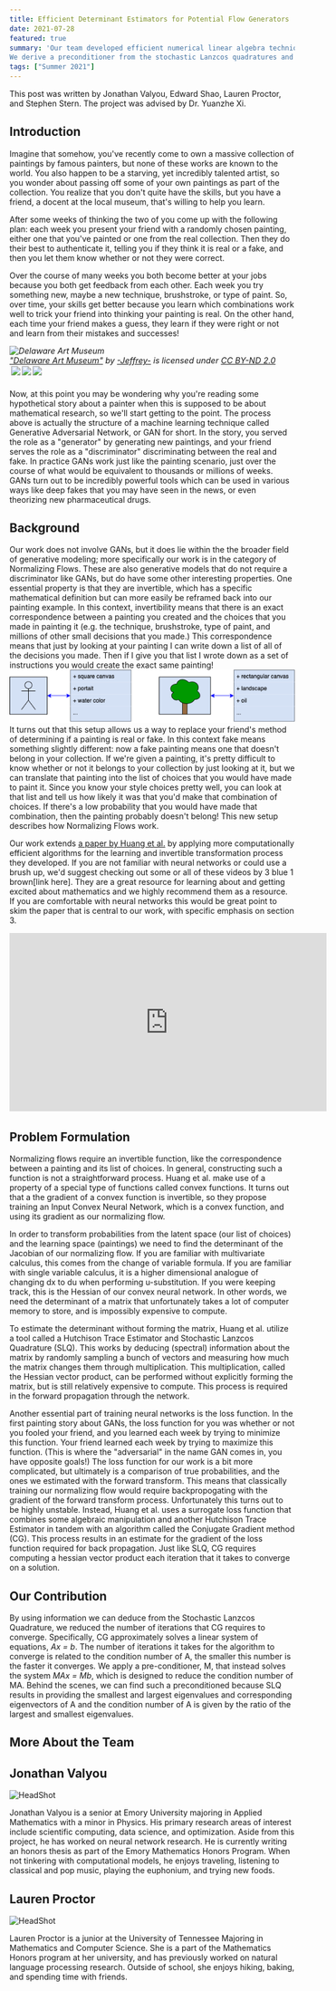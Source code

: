 ```yaml
---
title: Efficient Determinant Estimators for Potential Flow Generators
date: 2021-07-28
featured: true
summary: 'Our team developed efficient numerical linear algebra techniques to improve generative models based on potential flows.
We derive a preconditioner from the stochastic Lanzcos quadratures and found that it reduced the number of conjugate gradient (CG) iterations that CG requires to converge. '
tags: ["Summer 2021"]
---
```



This post was written by Jonathan Valyou, Edward Shao, Lauren Proctor, and Stephen Stern. The project was advised by Dr. Yuanzhe Xi. 

## Introduction

Imagine that somehow, you've recently come to own a massive collection of paintings by famous painters, but none of these works are known to the world. You also happen to be a starving, yet incredibly talented artist, so you wonder about passing off some of your own paintings as part of the collection. You realize that you don't quite have the skills, but you have a friend, a docent at the local museum, that's willing to help you learn. 

After some weeks of thinking the two of you come up with the following plan: each week you present your friend with a randomly chosen painting, either one that you've painted or one from the real collection. Then they do their best to authenticate it, telling you if they think it is real or a fake, and then you let them know whether or not they were correct. 

Over the course of many weeks you both become better at your jobs because you both get feedback from each other. Each week you try something new, maybe a new technique, brushstroke, or type of paint. So, over time, your skills get better because you learn which combinations work well to trick your friend into thinking your painting is real. On the other hand, each time your friend makes a guess, they learn if they were right or not and learn from their mistakes and successes! 
<p style="font-size: 0.9rem;font-style: italic;"><img style="display: block;" src="https://live.staticflickr.com/7184/6972527877_a36f6004b8_b.jpg" alt="Delaware Art Museum"><a href="https://www.flickr.com/photos/37848681@N05/6972527877">"Delaware Art Museum"</a><span> by <a href="https://www.flickr.com/photos/37848681@N05">-Jeffrey-</a></span> is licensed under <a href="https://creativecommons.org/licenses/by-nd/2.0/?ref=ccsearch&atype=html" style="margin-right: 5px;">CC BY-ND 2.0</a><a href="https://creativecommons.org/licenses/by-nd/2.0/?ref=ccsearch&atype=html" target="_blank" rel="noopener noreferrer" style="display: inline-block;white-space: none;margin-top: 2px;margin-left: 3px;height: 22px !important;"><img style="height: inherit;margin-right: 3px;display: inline-block;" src="https://search.creativecommons.org/static/img/cc_icon.svg?image_id=0519370b-5525-4215-8237-f933db790ce2" /><img style="height: inherit;margin-right: 3px;display: inline-block;" src="https://search.creativecommons.org/static/img/cc-by_icon.svg" /><img style="height: inherit;margin-right: 3px;display: inline-block;" src="https://search.creativecommons.org/static/img/cc-nd_icon.svg" /></a></p>

Now, at this point you may be wondering why you're reading some hypothetical story about a painter when this is supposed to be about mathematical research, so we'll start getting to the point. The process above is actually the structure of a machine learning technique called Generative Adversarial Network, or GAN for short. In the story, you served the role as a "generator" by generating new paintings, and your friend serves the role as a "discriminator" discriminating between the real and fake. In practice GANs work just like the painting scenario, just over the course of what would be equivalent to thousands or millions of weeks. GANs turn out to be incredibly powerful tools which can be used in various ways like deep fakes that you may have seen in the news, or even theorizing new pharmaceutical drugs. 

## Background

Our work does not involve GANs, but it does lie within the the broader field of generative modeling; more specifically our work is in the category of Normalizing Flows. These are also generative models that do not require a discriminator like GANs, but do have some other interesting properties. One essential property is that they are invertible, which has a specific mathematical definition but can more easily be reframed back into our painting example. In this context, invertibility means that there is an exact correspondence between a painting you created and the choices that you made in painting it (e.g. the technique, brushstroke, type of paint, and millions of other small decisions that you made.) This correspondence means that just by looking at your painting I can write down a list of all of the decisions you made. Then if I give you that list I wrote down as a set of instructions you would create the exact same painting! 
![mainImage](img/painting_to_list.png "Paintings and List of Instructions ")
It turns out that this setup allows us a way to replace your friend's method of determining if a painting is real or fake. In this context fake means something slightly different: now a fake painting means one that doesn't belong in your collection. If we're given a painting, it's pretty difficult to know whether or not it belongs to your collection by just looking at it, but we can translate that painting into the list of choices that you would have made to paint it. Since you know your style choices pretty well, you can look at that list and tell us how likely it was that you'd make that combination of choices. If there's a low probability that you would have made that combination, then the painting probably doesn't belong! This new setup describes how Normalizing Flows work. 

Our work extends [a paper by Huang et al.](https://arxiv.org/abs/2012.05942) by applying more computationally efficient algorithms for the learning and invertible transformation process they developed. If you are not familiar with neural networks or could use a brush up, we'd suggest checking out some or all of these videos by 3 blue 1 brown[link here]. They are a great resource for learning about and getting excited about mathematics and we highly recommend them as a resource. If you are comfortable with neural networks this would be great point to skim the paper that is central to our work, with specific emphasis on section 3. 
<iframe width="560" height="315" src="https://www.youtube.com/embed/videoseries?list=PLZHQObOWTQDNU6R1_67000Dx_ZCJB-3pi" title="YouTube video player" frameborder="0" allow="accelerometer; autoplay; clipboard-write; encrypted-media; gyroscope; picture-in-picture" allowfullscreen></iframe>

## Problem Formulation

Normalizing flows require an invertible function, like the correspondence between a painting and its list of choices. In general, constructing such a function is not a straightforward process. Huang et al. make use of a property of a special type of functions called convex functions. It turns out that a the gradient of a convex function is invertible, so they propose training an Input Convex Neural Network, which is a convex function, and using its gradient as our normalizing flow. 

In order to transform probabilities from the latent space (our list of choices) and the learning space (paintings) we need to find the determinant of the Jacobian of our normalizing flow. If you are familiar with multivariate calculus, this comes from the change of variable formula. If you are familiar with single variable calculus, it is a higher dimensional analogue of changing dx to du when performing u-substitution. If you were keeping track, this is the Hessian of our convex neural network. In other words, we need the determinant of a matrix that unfortunately takes a lot of computer memory to store, and is impossibly expensive to compute. 

To estimate the determinant without forming the matrix, Huang et al. utilize a tool called a Hutchison Trace Estimator and Stochastic Lanzcos Quadrature (SLQ). This works by deducing (spectral) information about the matrix by randomly sampling a bunch of vectors and measuring how much the matrix changes them through multiplication. This multiplication, called the Hessian vector product, can be performed without explicitly forming the matrix, but is still relatively expensive to compute. This process is required in the forward propagation through the network. 

Another essential part of training neural networks is the loss function. In the first painting story about GANs, the loss function for you was whether or not you fooled your friend, and you learned each week by trying to minimize this function. Your friend learned each week by trying to maximize this function. (This is where the "adversarial" in the name GAN comes in, you have opposite goals!) The loss function for our work is a bit more complicated, but ultimately is a comparison of true probabilities, and the ones we estimated with the forward transform. This means that classically training our normalizing flow would require backpropogating with the gradient of the forward transform process. Unfortunately this turns out to be highly unstable. Instead, Huang et al. uses a surrogate loss function that combines some algebraic manipulation and another Hutchison Trace Estimator in tandem with an algorithm called the Conjugate Gradient method (CG). This process results in an estimate for the gradient of the loss function required for back propagation. Just like SLQ, CG requires computing a hessian vector product each iteration that it takes to converge on a solution.

## Our Contribution

By using information we can deduce from the Stochastic Lanzcos Quadrature, we reduced the number of iterations that CG requires to converge. Specifically, CG approximately solves a linear system of equations, *Ax = b*. The number of iterations it takes for the algorithm to converge is related to the condition number of A, the smaller this number is the faster it converges. We apply a pre-conditioner, M, that instead solves the system *MAx = Mb*, which is designed to reduce the condition number of MA. Behind the scenes, we can find such a preconditioned because SLQ results in providing the smallest and largest eigenvalues and corresponding eigenvectors of A and the condition number of A is given by the ratio of the largest and smallest eigenvalues. 

## More About the Team

## Jonathan Valyou
![HeadShot](https://user-images.githubusercontent.com/72425355/127594063-5cf25a7c-3856-4dae-8040-959461793814.jpg)

Jonathan Valyou is a senior at Emory University majoring in Applied Mathematics with a minor in Physics.  His primary research areas of interest include scientific computing, data science, and optimization.  Aside from this project, he has worked on neural network research.  He is currently writing an honors thesis as part of the Emory Mathematics Honors Program.  When not tinkering with computational models, he enjoys traveling, listening to classical and pop music, playing the euphonium, and trying new foods.

## Lauren Proctor
![HeadShot](https://avatars.githubusercontent.com/u/64090223?v=4.jpg)

Lauren Proctor is a junior at the University of Tennessee Majoring in Mathematics and Computer Science. She is a part of the Mathematics Honors program at her university, and has previously worked on natural language processing research. Outside of school, she enjoys hiking, baking, and spending time with friends. 

